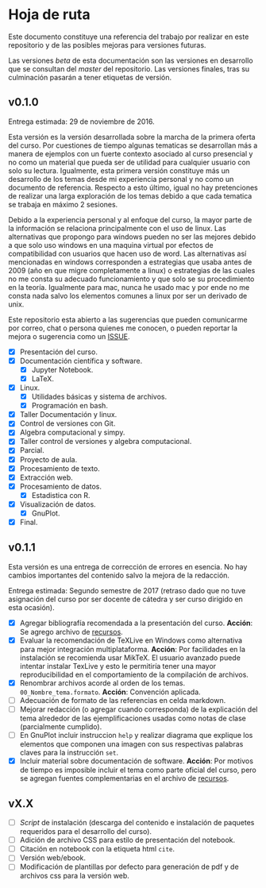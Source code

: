 # Hoja de ruta

Este documento constituye una referencia del trabajo por realizar en este repositorio y de las posibles mejoras para versiones futuras.  

Las versiones _beta_ de esta documentación son las versiones en desarrollo que se consultan del _master_ del repositorio. Las versiones finales, tras su culminación pasarán a tener etiquetas de versión.  

## v0.1.0

Entrega estimada: 29 de noviembre de 2016.  

Esta versión es la versión desarrollada sobre la marcha de la primera oferta del curso. Por cuestiones de tiempo algunas tematicas se desarrollan más a manera de ejemplos con un fuerte contexto asociado al curso presencial y no como un material que pueda ser de utilidad para cualquier usuario con solo su lectura. Igualmente, esta primera versión constituye más un desarrollo de los temas desde mi experiencia personal y no como un documento de referencia.
Respecto a esto último, igual no hay pretenciones de realizar una larga exploración de los temas debido a que cada tematica se trabaja en máximo 2 sesiones.

Debido a la experiencia personal y al enfoque del curso, la mayor parte de la información se relaciona principalmente con el uso de linux. Las alternativas que propongo para windows pueden no ser las mejores debido a que solo uso windows en una maquina virtual por efectos de compatibilidad con usuarios que hacen uso de word. Las alternativas así mencionadas en windows corresponden a estrategias que usaba antes de 2009 (año en que migre completamente a linux) o estrategias de las cuales no me consta su adecuado funcionamiento y que solo se su procedimiento en la teoría. Igualmente para mac, nunca he usado mac y por ende no me consta nada salvo los elementos comunes a linux por ser un derivado de unix.  

Este repositorio esta abierto a las sugerencias que pueden comunicarme por correo, chat o persona quienes me conocen, o pueden reportar la mejora o sugerencia como un [ISSUE](https://github.com/cosmoscalibur/herramientas_computacionales/issues).  

-   [x] Presentación del curso.  
-   [x] Documentación científica y software.  
    -   [x] Jupyter Notebook.  
    -   [x] LaTeX.  
-   [x] Linux.  
    -   [x] Utilidades básicas y sistema de archivos.  
    -   [x] Programación en bash.    
-   [x] Taller Documentación y linux.
-   [x] Control de versiones con Git.  
-   [x] Algebra computacional y simpy.  
-   [x] Taller control de versiones y algebra computacional.  
-   [x] Parcial.  
-   [x] Proyecto de aula.  
-   [x] Procesamiento de texto.  
-   [x] Extracción web.  
-   [x] Procesamiento de datos.  
    -   [x] Estadistica con R.  
-   [x] Visualización de datos.  
    -   [x] GnuPlot.  
-   [x] Final.  

## v0.1.1  

Esta versión es una entrega de corrección de errores en esencia. No hay cambios importantes del contenido salvo la mejora de la redacción.  

Entrega estimada: Segundo semestre de 2017 (retraso dado que no tuve asignación del curso por ser docente de cátedra y ser curso dirigido en esta ocasión).  

-   [x] Agregar bibliografía recomendada a la presentación del curso. __Acción__: Se agrego archivo de [recursos](Presentaciones/Recursos.md).  
-   [x] Evaluar la recomendación de TeXLive en Windows como alternativa para mejor integración multiplataforma. __Acción__: Por facilidades en la instalación se recomienda usar MikTeX. El usuario avanzado puede intentar instalar TexLive y esto le permitiría tener una mayor reproducibilidad en el comportamiento de la compilación de archivos.  
-   [x] Renombrar archivos acorde al orden de los temas. `00_Nombre_tema.formato`. __Acción__: Convención aplicada.    
-   [ ] Adecuación de formato de las referencias en celda markdown.  
-   [ ] Mejorar redacción (o agregar cuando corresponda) de la explicación del tema alrededor de las ejemplificaciones usadas como notas de clase (parcialmente cumplido).  
-   [ ] En GnuPlot incluir instruccion `help` y realizar diagrama que explique los elementos que componen una imagen con sus respectivas palabras claves para la instrucción `set`.  
-   [x] Incluir material sobre documentación de software. __Acción__: Por motivos de tiempo es imposible incluir el tema como parte oficial del curso, pero se agregan fuentes complementarias en el archivo de [recursos](Presentaciones/Recursos.md).  

## vX.X  

-   [ ] _Script_ de instalación (descarga del contenido e instalación de paquetes requeridos para el desarrollo del curso).
-   [ ] Adición de archivo CSS para estilo de presentación del notebook.  
-   [ ] Citación en notebook con la etiqueta html `cite`.  
-   [ ] Versión web/ebook.  
-   [ ] Modificación de plantillas por defecto para generación de pdf y de archivos css para la versión web.  
